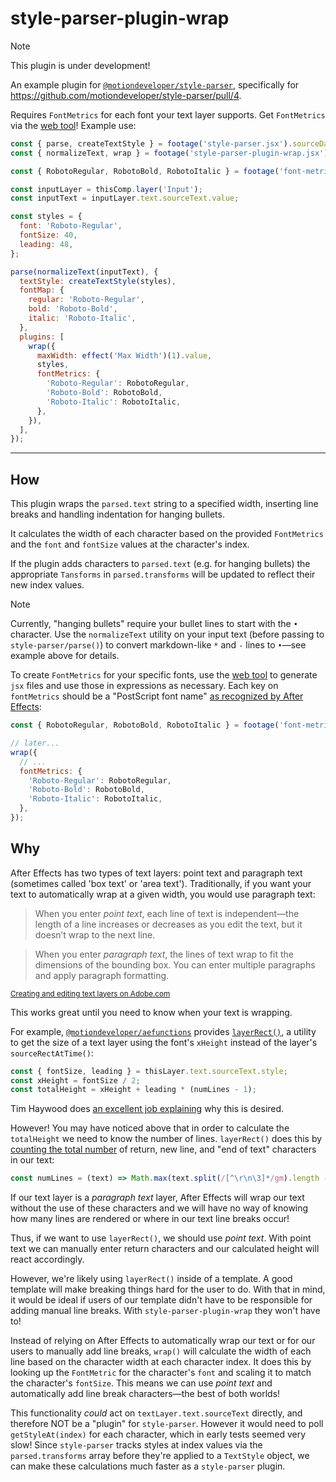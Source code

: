 # style-parser-plugin-wrap

> [!NOTE]
> This plugin is under development!

An example plugin for [`@motiondeveloper/style-parser`](https://github.com/motiondeveloper/style-parser), specifically for https://github.com/motiondeveloper/style-parser/pull/4.

Requires `FontMetrics` for each font your text layer supports. Get `FontMetrics` via the [web tool](https://fartinmartin.github.io/style-parser-plugin-wrap/)! Example use:

```js
const { parse, createTextStyle } = footage('style-parser.jsx').sourceData.get();
const { normalizeText, wrap } = footage('style-parser-plugin-wrap.jsx').sourceData;

const { RobotoRegular, RobotoBold, RobotoItalic } = footage('font-metrics.jsx').sourceData;

const inputLayer = thisComp.layer('Input');
const inputText = inputLayer.text.sourceText.value;

const styles = {
  font: 'Roboto-Regular',
  fontSize: 40,
  leading: 48,
};

parse(normalizeText(inputText), {
  textStyle: createTextStyle(styles),
  fontMap: {
    regular: 'Roboto-Regular',
    bold: 'Roboto-Bold',
    italic: 'Roboto-Italic',
  },
  plugins: [
    wrap({
      maxWidth: effect('Max Width')(1).value,
      styles,
      fontMetrics: {
        'Roboto-Regular': RobotoRegular,
        'Roboto-Bold': RobotoBold,
        'Roboto-Italic': RobotoItalic,
      },
    }),
  ],
});
```

---

## How

This plugin wraps the `parsed.text` string to a specified width, inserting line breaks and handling indentation for hanging bullets.

It calculates the width of each character based on the provided `FontMetrics` and the `font` and `fontSize` values at the character's index.

If the plugin adds characters to `parsed.text` (e.g. for hanging bullets) the appropriate `Tansforms` in `parsed.transforms` will be updated to reflect their new index values.

> [!NOTE]
> Currently, "hanging bullets" require your bullet lines to start with the `•` character. Use the `normalizeText` utility on your input text (before passing to `style-parser/parse()`) to convert markdown-like `*` and `-` lines to `•`—see example above for details.

To create `FontMetrics` for your specific fonts, use the [web tool](https://fartinmartin.github.io/style-parser-plugin-wrap/) to generate `jsx` files and use those in expressions as necessary. Each key on `fontMetrics` should be a "PostScript font name" [as recognized by After Effects](https://helpx.adobe.com/after-effects/using/expressions-text-properties.html#PostScriptfontexpressionmenu):

```js
const { RobotoRegular, RobotoBold, RobotoItalic } = footage('font-metrics.jsx').sourceData;

// later...
wrap({
  // ...
  fontMetrics: {
    'Roboto-Regular': RobotoRegular,
    'Roboto-Bold': RobotoBold,
    'Roboto-Italic': RobotoItalic,
  },
});
```

## Why

After Effects has two types of text layers: point text and paragraph text (sometimes called 'box text' or 'area text'). Traditionally, if you want your text to automatically wrap at a given width, you would use paragraph text:

> When you enter _point text_, each line of text is independent—the length of a line increases or decreases as you edit the text, but it doesn’t wrap to the next line.

> When you enter _paragraph text_, the lines of text wrap to fit the dimensions of the bounding box. You can enter multiple paragraphs and apply paragraph formatting.

<sup><a href="https://helpx.adobe.com/after-effects/using/creating-editing-text-layers.html#enter_point_text" target="_blank">Creating and editing text layers on Adobe.com</a></sup>

This works great until you need to know when your text is wrapping.

For example, [`@motiondeveloper/aefunctions`](https://github.com/motiondeveloper/aefunctions) provides [`layerRect()`](https://github.com/motiondeveloper/aefunctions/blob/a6a777177fe0e0acb5451a0f0f265fecd41153a1/src/index.ts#L286), a utility to get the size of a text layer using the font's `xHeight` instead of the layer's `sourceRectAtTime()`:

```js
const { fontSize, leading } = thisLayer.text.sourceText.style;
const xHeight = fontSize / 2;
const totalHeight = xHeight + leading * (numLines - 1);
```

Tim Haywood does [an excellent job explaining](https://motiondeveloper.com/blog/dealing-with-descenders) why this is desired.

However! You may have noticed above that in order to calculate the `totalHeight` we need to know the number of lines. `layerRect()` does this by [counting the total number](https://github.com/motiondeveloper/aefunctions/blob/a6a777177fe0e0acb5451a0f0f265fecd41153a1/src/index.ts#L353) of return, new line, and "end of text" characters in our text:

```js
const numLines = (text) => Math.max(text.split(/[^\r\n\3]*/gm).length - 1, 0);
```

If our text layer is a _paragraph text_ layer, After Effects will wrap our text without the use of these characters and we will have no way of knowing how many lines are rendered or where in our text line breaks occur!

Thus, if we want to use `layerRect()`, we should use _point text_. With point text we can manually enter return characters and our calculated height will react accordingly.

However, we're likely using `layerRect()` inside of a template. A good template will make breaking things hard for the user to do. With that in mind, it would be ideal if users of our template didn't have to be responsible for adding manual line breaks. With `style-parser-plugin-wrap` they won't have to!

Instead of relying on After Effects to automatically wrap our text or for our users to manually add line breaks, `wrap()` will calculate the width of each line based on the character width at each character index. It does this by looking up the `FontMetric` for the character's `font` and scaling it to match the character's `fontSize`. This means we can use _point text_ and automatically add line break characters—the best of both worlds!

This functionality _could_ act on `textLayer.text.sourceText` directly, and therefore NOT be a "plugin" for `style-parser`. However it would need to poll `getStyleAt(index)` for each character, which in early tests seemed very slow! Since `style-parser` tracks styles at index values via the `parsed.transforms` array before they're applied to a `TextStyle` object, we can make these calculations much faster as a `style-parser` plugin.
